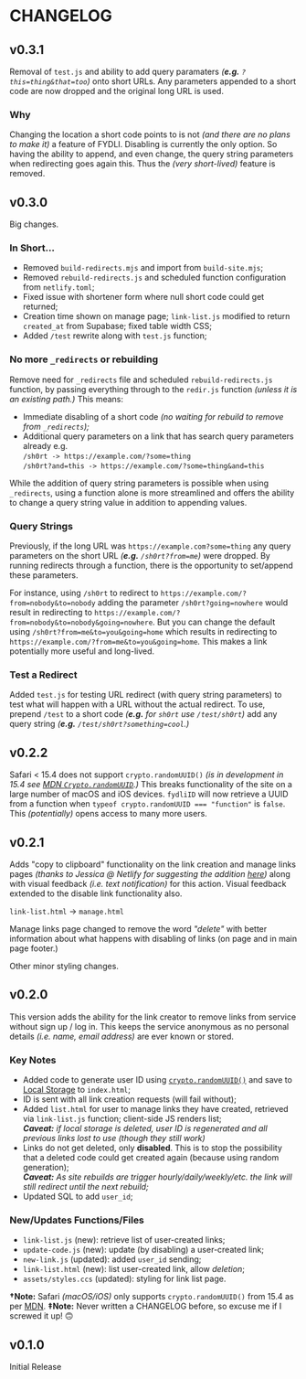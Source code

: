 # CHANGELOG

## v0.3.1

Removal of `test.js` and ability to add query paramaters *(**e.g.** `?this=thing&that=too`)* onto short URLs. Any parameters appended to a short code are now dropped and the original long URL is used.

### Why

Changing the location a short code points to is not *(and there are no plans to make it)* a feature of FYDLI. Disabling is currently the only option. So having the ability to append, and even change, the query string parameters when redirecting goes again this. Thus the *(very short-lived)* feature is removed.

## v0.3.0

Big changes.

### In Short...

- Removed `build-redirects.mjs` and import from `build-site.mjs`;
- Removed `rebuild-redirects.js` and scheduled function configuration from `netlify.toml`;
- Fixed issue with shortener form where null short code could get returned;
- Creation time shown on manage page; `link-list.js` modified to return `created_at` from Supabase; fixed table width CSS;
- Added `/test` rewrite along with `test.js` function;

### No more `_redirects` or rebuilding

Remove need for `_redirects` file and scheduled `rebuild-redirects.js` function, by passing everything through to the `redir.js` function *(unless it is an existing path.)* This means:

- Immediate disabling of a short code *(no waiting for rebuild to remove from `_redirects`);*
- Additional query parameters on a link that has search query parameters already e.g.    
  `/sh0rt -> https://example.com/?some=thing`    
  `/sh0rt?and=this -> https://example.com/?some=thing&and=this`

While the addition of query string parameters is possible when using `_redirects`, using a function alone is more streamlined and offers the ability to change a query string value in addition to appending values.

### Query Strings

Previously, if the long URL was `https://example.com?some=thing` any query parameters on the short URL *(**e.g.** `/sh0rt?from=me`)* were dropped. By running redirects through a function, there is the opportunity to set/append these parameters.

For instance, using `/sh0rt` to redirect to `https://example.com/?from=nobody&to=nobody` adding the parameter `/sh0rt?going=nowhere` would result in redirecting to `https://example.com/?from=nobody&to=nobody&going=nowhere`. But you can change the default using `/sh0rt?from=me&to=you&going=home` which results in redirecting to `https://example.com/?from=me&to=you&going=home`. This makes a link potentially more useful and long-lived.

### Test a Redirect

Added `test.js` for testing URL redirect (with query string parameters) to test what will happen with a URL without the actual redirect. To use, prepend `/test` to a short code *(**e.g.** for `sh0rt` use `/test/sh0rt`)* add any query string *(**e.g.** `/test/sh0rt?something=cool`.)*

## v0.2.2

Safari < 15.4 does not support `crypto.randomUUID()` *(is in development in 15.4 see [MDN `Crypto.randomUUID`](https://fyd.li/zPLa).)* This breaks functionality of the site on a large number of macOS and iOS devices. `fydliID` will now retrieve a UUID from a function when `typeof crypto.randomUUID === "function"` is `false`. This *(potentially)* opens access to many more users.

## v0.2.1

Adds "copy to clipboard" functionality on the link creation and manage links pages *(thanks to Jessica @ Netlify for suggesting the addition [here](https://fyd.li/vyhL))* along with visual feedback *(i.e. text notification)* for this action. Visual feedback extended to the disable link functionality also.

`link-list.html` -> `manage.html`

Manage links page changed to remove the word *"delete"* with better information about what happens with disabling of links (on page and in main page footer.)

Other minor styling changes.

## v0.2.0

This version adds the ability for the link creator to remove links from service without sign up / log in. This keeps the service anonymous as no personal details *(i.e. name, email address)* are ever known or stored.

  ### Key Notes

  - Added code to generate user ID using [`crypto.randomUUID()`](https://developer.mozilla.org/en-US/docs/Web/API/Crypto/randomUUID) and save to [Local Storage](https://developer.mozilla.org/en-US/docs/Web/API/Storage) to `index.html`;
  - ID is sent with all link creation requests (will fail without);
  - Added `list.html` for user to manage links they have created, retrieved via `link-list.js` function; client-side JS renders list;    
    ***Caveat:** if local storage is deleted, user ID is regenerated and all previous links lost to use (though they still work)*
  - Links do not get deleted, only **disabled**. This is to stop the possibility that a deleted code could get created again (because using random generation);    
    ***Caveat:** As site rebuilds are trigger hourly/daily/weekly/etc. the link will still redirect until the next rebuild;*
  - Updated SQL to add `user_id`;

  ### New/Updates Functions/Files
  
  - `link-list.js` (new): retrieve list of user-created links;
  - `update-code.js` (new): update (by disabling) a user-created link;
  - `new-link.js` (updated): added `user_id` sending;
  - `link-list.html` (new): list user-created link, allow *deletion*;
  - `assets/styles.ccs` (updated): styling for link list page.

**†Note:** Safari *(macOS/iOS)* only supports `crypto.randomUUID()` from 15.4 as per [MDN](https://developer.mozilla.org/en-US/docs/Web/API/Crypto/randomUUID#browser_compatibility).
**‡Note:** Never written a CHANGELOG before, so excuse me if I screwed it up! 🙃

## v0.1.0

Initial Release
